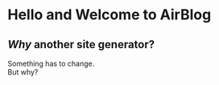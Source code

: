 # Hello and Welcome to AirBlog

## *Why* another site generator?
Something has to change.  
But why?
